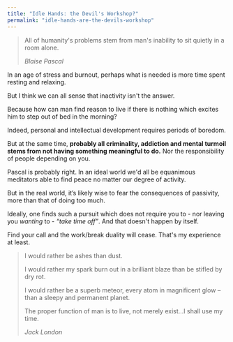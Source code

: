 ```yaml
---
title: "Idle Hands: the Devil's Workshop?"
permalink: "idle-hands-are-the-devils-workshop"
---
```


> All of humanity's problems stem from man's inability to sit quietly in a room alone.
>
> <cite>Blaise Pascal</cite>

In an age of stress and burnout, perhaps what is needed is more time spent resting and relaxing.

But I think we can all sense that inactivity isn't the answer.

Because how can man find reason to live if there is nothing which excites him to step out of bed in the morning?

Indeed, personal and intellectual development requires periods of boredom.

But at the same time, **probably all criminality, addiction and mental turmoil stems from not having something meaningful to do.** Nor the responsibility of people depending on you.

Pascal is probably right. In an ideal world we'd all be equanimous meditators able to find peace no matter our degree of activity.

But in the real world, it’s likely wise to fear the consequences of passivity, more than that of doing too much. 

Ideally, one finds such a pursuit which does not require you to - nor leaving you _wanting_ to - _“take time off”_. And that doesn't happen by itself.

Find your call and the work/break duality will cease. That's my experience at least.

> I would rather be ashes than dust.
> 
> I would rather my spark burn out in a brilliant blaze than be stifled by dry rot. 
> 
> I would rather be a superb meteor, every atom in magnificent glow – than a sleepy and permanent planet. 
> 
> The proper function of man is to live, not merely exist…I shall use my time.
>
> <cite>Jack London</cite>

